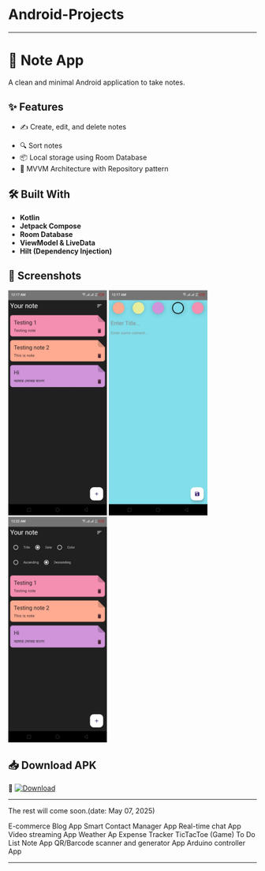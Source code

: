 # Android-Projects
---

# 📓 Note App

A clean and minimal Android application to take notes.


## ✨ Features

- ✍️ Create, edit, and delete notes
<!--
- 🖼️ Add images to your notes
- 🎨 Apply basic text styling (bold, italic, underline) -->
- 🔍 Sort notes
- 📦 Local storage using Room Database
- 🧱 MVVM Architecture with Repository pattern


## 🛠️ Built With

- **Kotlin**
- **Jetpack Compose**
- **Room Database**
- **ViewModel & LiveData**
- **Hilt (Dependency Injection)**
<!--
- **Coil (for Image Loading)** -->


## 📸 Screenshots

<img src="Screenshots/note_img_1.jpeg" width="200"/> <img src="Screenshots/note_img_2.jpeg" width="200"/> <img src="Screenshots/note_img_3.jpeg" width="200"/>


## 📥 Download APK

🔗 [![Download](https://img.shields.io/badge/Download-APK-blue.svg)](https://drive.google.com/file/d/1bHuy2Uan9qjS2M5Y5YYxMNvVIfdGgG1_/view?usp=sharing)

---
The rest will come soon.(date: May 07, 2025)

E-commerce
Blog App
Smart Contact Manager App
Real-time chat App
Video streaming App
Weather Ap
Expense Tracker
TicTacToe (Game)
To Do List
Note App
QR/Barcode scanner and generator App
Arduino controller App


<!--
## 🎥 Video Demo

▶️ [Watch Demo](https://drive.google.com/file/d/your_demo_video_id/view?usp=sharing)


## 📁 Project Structure-->


---
<!--
# 📱 Expense Tracker App

A simple and beautiful Android app to track your daily expenses, income, and view summaries in chart format.

## 🚀 Features
- Add, edit, delete expenses and income entries
- Group data by day/week/month
- Visual representation using GraphView
- Local storage with Room Database
- MVVM architecture with Repository pattern

## 🛠️ Technologies Used
- Kotlin
- Jetpack Compose
- Room Database
- ViewModel & LiveData
- Material Design Components

## 📸 Screenshots
<img src="screenshots/screen1.png" width="250"/> <img src="screenshots/screen2.png" width="250"/>

## 📦 Download APK
🔗 [Download APK](https://drive.google.com/file/d/your_apk_file_link/view?usp=sharing)
[![Download](https://img.shields.io/badge/Download-APK-blue.svg)](weather-app.apk)


## 🌐 Live Demo (if any)
[👉 Watch Video Demo](https://drive.google.com/file/d/your_video_link/view)

## 📁 Project Structure

-->
